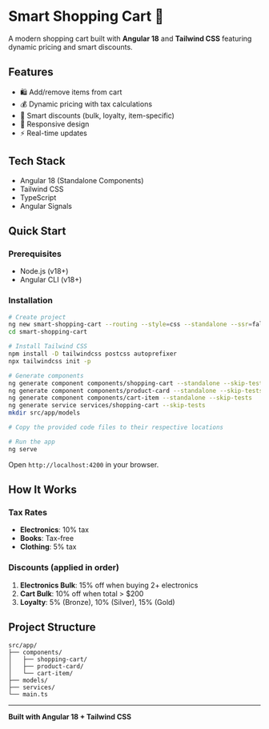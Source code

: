 # Smart Shopping Cart 🛒

A modern shopping cart built with **Angular 18** and **Tailwind CSS** featuring dynamic pricing and smart discounts.

## Features

- 🛍️ Add/remove items from cart
- 💰 Dynamic pricing with tax calculations
- 🎯 Smart discounts (bulk, loyalty, item-specific)
- 📱 Responsive design
- ⚡ Real-time updates

## Tech Stack

- Angular 18 (Standalone Components)
- Tailwind CSS
- TypeScript
- Angular Signals

## Quick Start

### Prerequisites
- Node.js (v18+)
- Angular CLI (v18+)

### Installation

```bash
# Create project
ng new smart-shopping-cart --routing --style=css --standalone --ssr=false
cd smart-shopping-cart

# Install Tailwind CSS
npm install -D tailwindcss postcss autoprefixer
npx tailwindcss init -p

# Generate components
ng generate component components/shopping-cart --standalone --skip-tests
ng generate component components/product-card --standalone --skip-tests
ng generate component components/cart-item --standalone --skip-tests
ng generate service services/shopping-cart --skip-tests
mkdir src/app/models

# Copy the provided code files to their respective locations

# Run the app
ng serve
```

Open `http://localhost:4200` in your browser.

## How It Works

### Tax Rates
- **Electronics**: 10% tax
- **Books**: Tax-free
- **Clothing**: 5% tax

### Discounts (applied in order)
1. **Electronics Bulk**: 15% off when buying 2+ electronics
2. **Cart Bulk**: 10% off when total > $200
3. **Loyalty**: 5% (Bronze), 10% (Silver), 15% (Gold)

## Project Structure

```
src/app/
├── components/
│   ├── shopping-cart/
│   ├── product-card/
│   └── cart-item/
├── models/
├── services/
└── main.ts
```

---

**Built with Angular 18 + Tailwind CSS**
